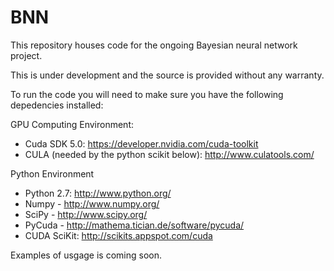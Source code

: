 BNN
===

This repository houses code for the ongoing Bayesian neural network project. 


This is under development and the source is provided without any warranty.

To run the code you will need to make sure you have the following depedencies installed:

GPU Computing Environment:

- Cuda SDK 5.0: https://developer.nvidia.com/cuda-toolkit
- CULA (needed by the python scikit below): http://www.culatools.com/

Python Environment

- Python 2.7: http://www.python.org/
- Numpy - http://www.numpy.org/
- SciPy - http://www.scipy.org/
- PyCuda - http://mathema.tician.de/software/pycuda/
- CUDA SciKit: http://scikits.appspot.com/cuda

Examples of usgage is coming soon.

